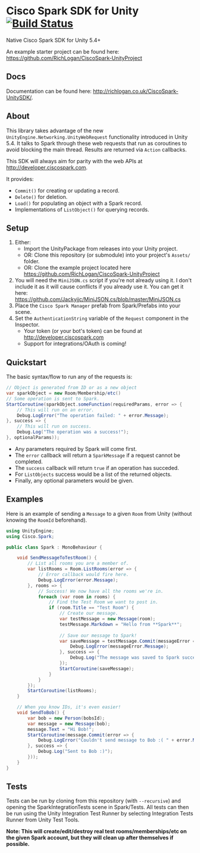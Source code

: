 # Cisco Spark SDK for Unity [![Build Status](https://travis-ci.org/RichLogan/CiscoSpark-UnitySDK.svg?branch=master)](https://travis-ci.org/RichLogan/CiscoSpark-UnitySDK)

Native Cisco Spark SDK for Unity 5.4+

An example starter project can be found here: https://github.com/RichLogan/CiscoSpark-UnityProject

## Docs

Documentation can be found here: http://richlogan.co.uk/CiscoSpark-UnitySDK/.

## About
This library takes advantage of the new `UnityEngine.Networking.UnityWebRequest` functionality introduced in Unity 5.4. It talks to Spark through these web requests that run as coroutines to avoid blocking the main thread. Results are returned via `Action` callbacks.

This SDK will always aim for parity with the web APIs at http://developer.ciscospark.com.

It provides:

- `Commit()` for creating or updating a record.
- `Delete()` for deletion.
- `Load()` for populating an object with a Spark record.
- Implementations of `ListObject()` for querying records.

## Setup
1. Either:
	- Import the UnityPackage from releases into your Unity project.
	- OR: Clone this repository (or submodule) into your project's `Assets/` folder.
	- OR: Clone the example project located here https://github.com/RichLogan/CiscoSpark-UnityProject
2. You will need the `MiniJSON.cs` script if you're not already using it. I don't include it as it will cause conflicts if you already use it. You can get it here: https://github.com/Jackyjjc/MiniJSON.cs/blob/master/MiniJSON.cs
3. Place the `Cisco Spark Manager` prefab from Spark/Prefabs into your scene.
4. Set the `AuthenticationString` variable of the `Request` component in the Inspector.
    - Your token (or your bot's token) can be found at http://developer.ciscospark.com
    - Support for integrations/OAuth is coming!

## Quickstart

The basic syntax/flow to run any of the requests is:

```c#
// Object is generated from ID or as a new object
var sparkObject = new Room/Membership/etc()
// Some operation is sent to Spark.
StartCoroutine(sparkObject.someFunction(requiredParams, error => {
    // This will run on an error.
    Debug.LogError("The operation failed: " + error.Message);
}, success => {
    // This will run on success.
    Debug.Log("The operation was a success!");
}, optionalParams));
```

- Any parameters required by Spark will come first.
- The `error` callback will return a `SparkMessage` if a request cannot be completed.
- The `success` callback will return `true` if an operation has succeded.
- For `ListObjects` success would be a list of the returned objects.
- Finally, any optional parameters would be given.

## Examples
Here is an example of sending a `Message` to a given `Room` from Unity (without knowing the `RoomId` beforehand).

```c#
using UnityEngine;
using Cisco.Spark;

public class Spark : MonoBehaviour {

	void SendMessageToTestRoom() {
        // List all rooms you are a member of.
        var listRooms = Room.ListRooms(error => {
            // Error callback would fire here.
            Debug.LogError(error.Message);
        }, rooms => {
            // Success! We now have all the rooms we're in.
            foreach (var room in rooms) {
                // Find the Test Room we want to post in.
                if (room.Title == "Test Room") {
                    // Create our message.
                    var testMessage = new Message(room);
                    testMessage.Markdown = "Hello from **Spark**";
                    
                    // Save our message to Spark!
                    var saveMessage = testMessage.Commit(messageError => {
                        Debug.LogError(messageError.Message);
                    }, success => {
                        Debug.Log("The message was saved to Spark successfully!");
                    });
                    StartCoroutine(saveMessage);
                }
            }
        });
        StartCoroutine(listRooms);
    }

    // When you know IDs, it's even easier!
    void SendToBob() {
        var bob = new Person(bobsId);
        var message = new Message(bob);
        message.Text = "Hi Bob!";
        StartCoroutine(message.Commit(error => {
            Debug.LogError("Couldn't send message to Bob :( " + error.Message);
        }, success => {
            Debug.Log("Sent to Bob :)");
        }));
    }
}
```

## Tests
Tests can be run by cloning from this repository (with `--recursive`) and opening the SparkIntegrationTests scene in Spark/Tests. All tests can then be run using the Unity Integration Test Runner by selecting Integration Tests Runner from Unity Test Tools.

**Note: This will create/edit/destroy real test rooms/memberships/etc on the given Spark account, but they will clean up after themselves if possible.**

